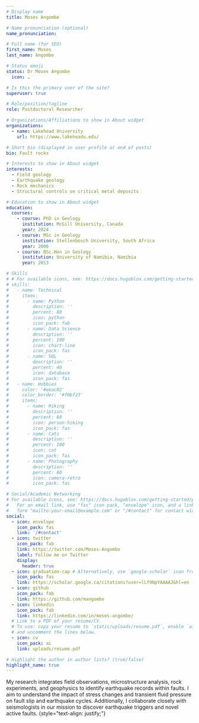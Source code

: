 ```yaml
---
# Display name
title: Moses Angombe

# Name pronunciation (optional)
name_pronunciation:

# Full name (for SEO)
first_name: Moses
last_name: Angombe

# Status emoji
status: Dr Moses Angombe
  icon: ☕️

# Is this the primary user of the site?
superuser: true

# Role/position/tagline
role: Postdoctoral Researcher

# Organizations/Affiliations to show in About widget
organizations:
  - name: Lakehead University
    url: https://www.lakeheadu.edu/

# Short bio (displayed in user profile at end of posts)
bio: Fault rocks

# Interests to show in About widget
interests:
  - Field geology
  - Earthquake geology
  - Rock mechanics
  - Structural controls on critical metal deposits

# Education to show in About widget
education:
  courses:
    - course: PhD in Geology
      institution: McGill University, Canada
      year: 2024
    - course: MSc in Geology
      institution: Stellenbosch University, South Africa
      year: 2006
    - course: BSc.Hon in Geology
      institution: University of Namibia, Namibia
      year: 2013

# Skills
# # For available icons, see: https://docs.hugoblox.com/getting-started/page-builder/#icons
# skills:
#   - name: Technical
#     items:
#       - name: Python
#         description: ''
#         percent: 80
#         icon: python
#         icon_pack: fab
#       - name: Data Science
#         description: ''
#         percent: 100
#         icon: chart-line
#         icon_pack: fas
#       - name: SQL
#         description: ''
#         percent: 40
#         icon: database
#         icon_pack: fas
#   - name: Hobbies
#     color: '#eeac02'
#     color_border: '#f0bf23'
#     items:
#       - name: Hiking
#         description: ''
#         percent: 60
#         icon: person-hiking
#         icon_pack: fas
#       - name: Cats
#         description: ''
#         percent: 100
#         icon: cat
#         icon_pack: fas
#       - name: Photography
#         description: ''
#         percent: 80
#         icon: camera-retro
#         icon_pack: fas

# Social/Academic Networking
# For available icons, see: https://docs.hugoblox.com/getting-started/page-builder/#icons
#   For an email link, use "fas" icon pack, "envelope" icon, and a link in the
#   form "mailto:your-email@example.com" or "/#contact" for contact widget.
social:
  - icon: envelope
    icon_pack: fas
    link: '/#contact'
  - icon: twitter
    icon_pack: fab
    link: https://twitter.com/Moses-Angombe
    label: Follow me on Twitter
    display:
      header: true
  - icon: graduation-cap # Alternatively, use `google-scholar` icon from `ai` icon pack
    icon_pack: fas
    link: https://scholar.google.ca/citations?user=lLf9NpYAAAAJ&hl=en
  - icon: github
    icon_pack: fab
    link: https://github.com/mangombe
  - icon: linkedin
    icon_pack: fab
    link: https://linkedin.com/in/moses-angombe/
  # Link to a PDF of your resume/CV.
  # To use: copy your resume to `static/uploads/resume.pdf`, enable `ai` icons in `params.yaml`,
  # and uncomment the lines below.
  - icon: cv
    icon_pack: ai
    link: uploads/resume.pdf

# Highlight the author in author lists? (true/false)
highlight_name: true
---
```


My research integrates field observations, microstructure analysis, rock experiments, and geophysics to identify earthquake records within faults. I aim to understand the impact of stress changes and transient fluid pressure on fault slip and earthquake cycles. Additionally, I collaborate closely with seismologists in our mission to discover earthquake triggers and novel active faults.
{style="text-align: justify;"}

